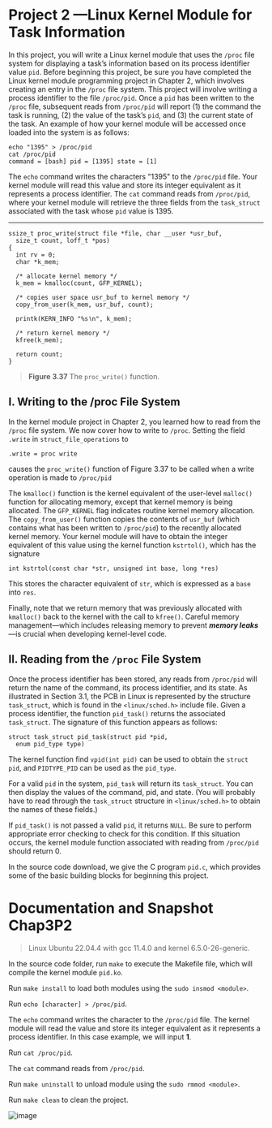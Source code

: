 # Project 2 —Linux Kernel Module for Task Information

In this project, you will write a Linux kernel module that uses the `/proc` file system for displaying a task’s information based on its process identifier value `pid`. Before beginning this project, be sure you have completed the Linux kernel module programming project in Chapter 2, which involves creating an entry in the `/proc` file system. This project will involve writing a process identifier to the file `/proc/pid`. Once a `pid` has been written to the `/proc` file, subsequent reads from `/proc/pid` will report (1) the command the task is running, (2) the value of the task’s `pid`, and (3) the current state of the task. An example of how your kernel module will be accessed once loaded into the system is as follows:  

```
echo "1395" > /proc/pid
cat /proc/pid
command = [bash] pid = [1395] state = [1]
```

The `echo` command writes the characters "1395" to the `/proc/pid` file. Your kernel module will read this value and store its integer equivalent as it represents a process identifier. The `cat` command reads from `/proc/pid`, where your kernel module will retrieve the three fields from the `task_struct` associated with the task whose `pid` value is 1395.  

---

```
ssize_t proc_write(struct file *file, char __user *usr_buf,
  size_t count, loff_t *pos)
{
  int rv = 0;
  char *k_mem;

  /* allocate kernel memory */
  k_mem = kmalloc(count, GFP_KERNEL);

  /* copies user space usr_buf to kernel memory */
  copy_from_user(k_mem, usr_buf, count);

  printk(KERN_INFO "%s∖n", k_mem);

  /* return kernel memory */
  kfree(k_mem);

  return count;
}
```
> **Figure 3.37** The `proc_write()` function.


## I. Writing to the /proc File System

In the kernel module project in Chapter 2, you learned how to read from the `/proc` file system. We now cover how to write to `/proc`. Setting the field `.write` in `struct_file_operations` to  

<pre><code>.write = proc write</code></pre>

causes the `proc_write()` function of Figure 3.37 to be called when a write operation is made to `/proc/pid`  

The `kmalloc()` function is the kernel equivalent of the user-level `malloc()` function for allocating memory, except that kernel memory is being allocated. The `GFP_KERNEL` flag indicates routine kernel memory allocation. The `copy_from_user()` function copies the contents of `usr_buf` (which contains what has been written to `/proc/pid`) to the recently allocated kernel memory. Your kernel module will have to obtain the integer equivalent of this value using the kernel function `kstrtol()`, which has the signature  

<pre><code>int kstrtol(const char *str, unsigned int base, long *res)</code></pre>

This stores the character equivalent of `str`, which is expressed as a `base` into `res`.  

Finally, note that we return memory that was previously allocated with `kmalloc()` back to the kernel with the call to `kfree()`. Careful memory management—which includes releasing memory to prevent ***memory leaks***—is crucial when developing kernel-level code.  


## II. Reading from the `/proc` File System

Once the process identifier has been stored, any reads from `/proc/pid` will return the name of the command, its process identifier, and its state. As illustrated in Section 3.1, the PCB in Linux is represented by the structure `task_struct`, which is found in the `<linux/sched.h>` include file. Given a process identifier, the function `pid_task()` returns the associated `task_struct`. The signature of this function appears as follows:  

```
struct task_struct pid_task(struct pid *pid,
  enum pid_type type)
```

The kernel function find `vpid(int pid)` can be used to obtain the `struct pid`, and `PIDTYPE_PID` can be used as the `pid_type`.  

For a valid `pid` in the system, `pid_task` will return its `task_struct`. You can then display the values of the command, pid, and state. (You will probably have to read through the `task_struct` structure in `<linux/sched.h>` to obtain the names of these fields.)  

If `pid_task()` is not passed a valid `pid`, it returns `NULL`. Be sure to perform appropriate error checking to check for this condition. If this situation occurs, the kernel module function associated with reading from `/proc/pid` should return 0.  

In the source code download, we give the C program `pid.c`, which provides some of the basic building blocks for beginning this project.


# Documentation and Snapshot Chap3P2

> Linux Ubuntu 22.04.4 with gcc 11.4.0 and kernel 6.5.0-26-generic.

In the source code folder, run `make` to execute the Makefile file, which will compile the kernel module `pid.ko`.  

Run `make install` to load both modules using the `sudo insmod <module>`.  

Run `echo [character] > /proc/pid`.  

The `echo` command writes the character to the `/proc/pid` file. The kernel module will read the value and store its integer equivalent as it represents a process identifier. In this case example, we will input **1**.  

Run `cat /proc/pid`.  

The `cat` command reads from `/proc/pid`.   

Run `make uninstall` to unload module using the `sudo rmmod <module>`.  

Run `make clean` to clean the project.  

![image](https://github.com/Zocke07/Operating-Systems/assets/91361456/e0c97173-8057-4967-971e-69afe2763228)
